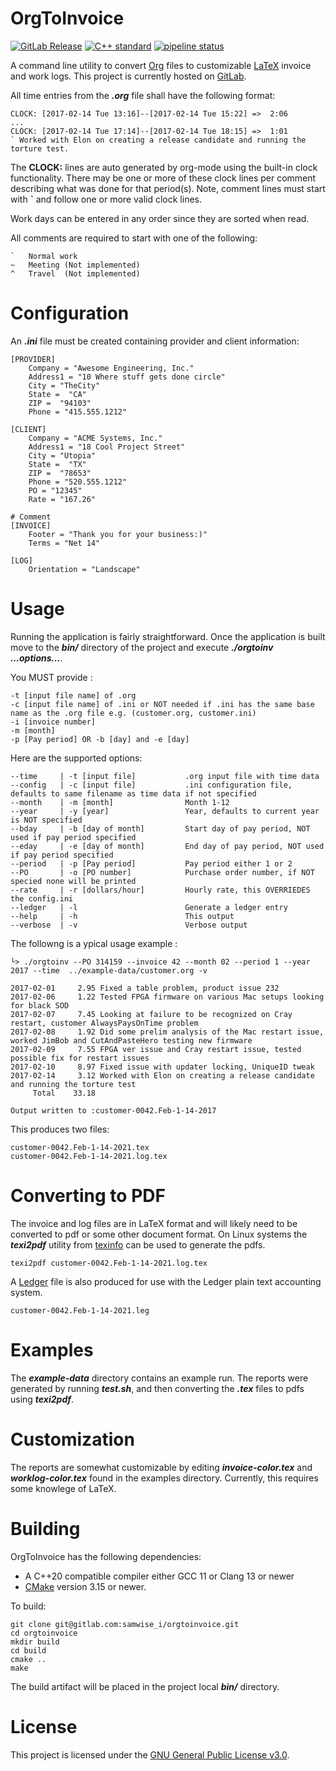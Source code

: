 # OrgToInvoice

[![GitLab Release](https://img.shields.io/gitlab/v/release/32486008?sort=semver&style=flat-square)](https://gitlab.com/samwise_i/orgtoinvoice/-/releases)
[![C++ standard](https://img.shields.io/badge/standard-C%2B%2B20-blue?logo=c%2B%2B&style=flat-square)](https://en.cppreference.com/w/cpp/compiler_support/20)
[![pipeline status](https://gitlab.com/samwise_i/orgtoinvoice/badges/main/pipeline.svg?style=flat-square)](https://gitlab.com/samwise_i/orgtoinvoice/-/commits/main)

A command line utility to convert [Org](https://orgmode.org) files to customizable [LaTeX](https://www.latex-project.org) invoice and work logs. This project is currently hosted on [GitLab](https://gitlab.com/samwise_i/orgtoinvoice).

All time entries from the **_.org_** file shall have the following format:

    CLOCK: [2017-02-14 Tue 13:16]--[2017-02-14 Tue 15:22] =>  2:06
    ...
    CLOCK: [2017-02-14 Tue 17:14]--[2017-02-14 Tue 18:15] =>  1:01
    ` Worked with Elon on creating a release candidate and running the torture test.

The **CLOCK:** lines are auto generated by org-mode using the built-in clock functionality. There may be one or more of these clock lines per comment describing what was done for that period(s). Note, comment lines must start with **`** and follow one or more valid clock lines.

Work days can be entered in any order since they are sorted when read.

All comments are required to start with one of the following:

    `   Normal work
    ~   Meeting (Not implemented)
    ^   Travel  (Not implemented)

# Configuration

An **_.ini_** file must be created containing provider and client information:

    [PROVIDER]
        Company = "Awesome Engineering, Inc."
        Address1 = "10 Where stuff gets done circle"
        City = "TheCity"
        State =  "CA"
        ZIP =  "94103"
        Phone = "415.555.1212"

    [CLIENT]
        Company = "ACME Systems, Inc."
        Address1 = "18 Cool Project Street"
        City = "Utopia"
        State =  "TX"
        ZIP =  "78653"
        Phone = "520.555.1212"
        PO = "12345"
        Rate = "167.26"

    # Comment 
    [INVOICE]
        Footer = "Thank you for your business:)"
        Terms = "Net 14"

    [LOG]
        Orientation = "Landscape"

# Usage

Running the application is fairly straightforward. Once the application is built move to the **_bin/_** directory of the project and execute **_./orgtoinv ...options..._**.

You MUST provide :

    -t [input file name] of .org
    -c [input file name] of .ini or NOT needed if .ini has the same base name as the .org file e.g. (customer.org, customer.ini)
    -i [invoice number]
    -m [month]
    -p [Pay period] OR -b [day] and -e [day]

Here are the supported options:

    --time     | -t [input file]           .org input file with time data
    --config   | -c [input file]           .ini configuration file, defaults to same filename as time data if not specified
    --month    | -m [month]                Month 1-12 
    --year     | -y [year]                 Year, defaults to current year is NOT specified
    --bday     | -b [day of month]         Start day of pay period, NOT used if pay period specified
    --eday     | -e [day of month]         End day of pay period, NOT used if pay period specified
    --period   | -p [Pay period]           Pay period either 1 or 2
    --PO       | -o [PO number]            Purchase order number, if NOT specied none will be printed
    --rate     | -r [dollars/hour]         Hourly rate, this OVERRIEDES the config.ini
    --ledger   | -l                        Generate a ledger entry
    --help     | -h                        This output
    --verbose  | -v                        Verbose output

The followng is a ypical usage example :

    └> ./orgtoinv --PO 314159 --invoice 42 --month 02 --period 1 --year 2017 --time  ../example-data/customer.org -v

    2017-02-01     2.95 Fixed a table problem, product issue 232
    2017-02-06     1.22 Tested FPGA firmware on various Mac setups looking for black SOD
    2017-02-07     7.45 Looking at failure to be recognized on Cray restart, customer AlwaysPaysOnTime problem 
    2017-02-08     1.92 Did some prelim analysis of the Mac restart issue, worked JimBob and CutAndPasteHero testing new firmware
    2017-02-09     7.55 FPGA ver issue and Cray restart issue, tested possible fix for restart issues
    2017-02-10     8.97 Fixed issue with updater locking, UniqueID tweak
    2017-02-14     3.12 Worked with Elon on creating a release candidate and running the torture test
         Total    33.18

    Output written to :customer-0042.Feb-1-14-2017

This produces two files:

    customer-0042.Feb-1-14-2021.tex
    customer-0042.Feb-1-14-2021.log.tex
    
# Converting to PDF

The invoice and log files are in LaTeX format and will likely need to be converted to pdf or some other document format. On Linux systems the **_texi2pdf_** utility from [texinfo](https://www.gnu.org/software/texinfo/) can be used to generate the pdfs.

    texi2pdf customer-0042.Feb-1-14-2021.log.tex

A [Ledger](https://plaintextaccounting.org) file is also produced for use with the Ledger plain text accounting system.

    customer-0042.Feb-1-14-2021.leg

# Examples

The **_example-data_** directory contains an example run. The reports were generated by running **_test.sh_**, and then converting the **_.tex_** files to pdfs using **_texi2pdf_**.


# Customization

The reports are somewhat customizable by editing **_invoice-color.tex_** and **_worklog-color.tex_** found in the examples directory. Currently, this requires some knowlege of LaTeX. 

# Building

OrgToInvoice has the following dependencies:
- A C++20 compatible compiler either GCC 11 or Clang 13 or newer
- [CMake](https://cmake.org/) version 3.15 or newer. 

To build:

    git clone git@gitlab.com:samwise_i/orgtoinvoice.git
    cd orgtoinvoice
    mkdir build
    cd build
    cmake ..
    make

The build artifact will be placed in the project local **_bin/_** directory.


# License

This project is licensed under the [GNU General Public License v3.0](https://www.gnu.org/licenses/).

